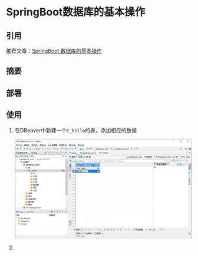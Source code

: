 # SpringBoot数据库的基本操作

## 引用

推荐文章：[SpringBoot 数据库的基本操作](https://blog.csdn.net/u010412719/article/details/70147824)

## 摘要

## 部署

## 使用

1. 在DBeaver中新建一个`t_hello`的表，添加相应的数据

    ![picture 1](images/cfc1c3d489fbaec41831b8403effb3e2b1aacc743bea305496ab9ea7b4193570.png)  

2. 